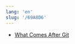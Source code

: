 ```yaml
---
lang: 'en'
slug: '/69A8D6'
---
```


- [What Comes After Git](https://matt-rickard.com/what-comes-after-git/)

<head>
  <html lang="en-US"/>
</head>
